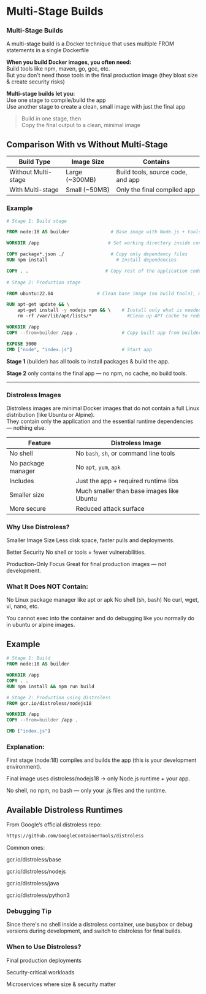 # Multi-Stage Builds  
### Multi-Stage Builds
A multi-stage build is a Docker technique that uses multiple FROM statements in a single Dockerfile

**When you build Docker images, you often need:**    
Build tools like npm, maven, go, gcc, etc.  
But you don't need those tools in the final production image (they bloat size & create security risks)

**Multi-stage builds let you:**  
Use one stage to compile/build the app  
Use another stage to create a clean, small image with just the final app

>Build in one stage, then  
Copy the final output to a clean, minimal image

## Comparison With vs Without Multi-Stage  
| **Build Type**      | **Image Size**  | **Contains**                      |
| ------------------- | --------------- | --------------------------------- |
| Without Multi-stage | Large (\~300MB) | Build tools, source code, and app |
| With Multi-stage    | Small (\~50MB)  | Only the final compiled app       |

### Example
```dockerfile
# Stage 1: Build stage 

FROM node:18 AS builder               # Base image with Node.js + tools (Ubuntu by default)

WORKDIR /app                         # Set working directory inside container

COPY package*.json ./ 		          # Copy only dependency files
RUN npm install      		            # Install dependencies

COPY . .              		        # Copy rest of the application code
	
# Stage 2: Production stage

FROM ubuntu:22.04                # Clean base image (no build tools), more minimal

RUN apt-get update && \
    apt-get install -y nodejs npm && \ 	  # Install only what is needed
    rm -rf /var/lib/apt/lists/* 	        #Clean up APT cache to reduce size	 

WORKDIR /app
COPY --from=builder /app .  	          # Copy built app from builder stage

EXPOSE 3000
CMD ["node", "index.js"]                  # Start app
```
**Stage 1** (builder) has all tools to install packages & build the app.

**Stage 2** only contains the final app — no npm, no cache, no build tools.

---

### Distroless Images 

Distroless images are minimal Docker images that do not contain a full Linux distribution (like Ubuntu or Alpine).  
They contain only the application and the essential runtime dependencies — nothing else.

| Feature              | Distroless Image                          |
| -------------------- | ----------------------------------------- |
|  No shell           | No `bash`, `sh`, or command line tools    |
|  No package manager | No `apt`, `yum`, `apk`                    |
|  Includes           | Just the app + required runtime libs      |
|  Smaller size       | Much smaller than base images like Ubuntu |
|  More secure        | Reduced attack surface                    |


### Why Use Distroless?
 Smaller Image Size
Less disk space, faster pulls and deployments.

Better Security
No shell or tools = fewer vulnerabilities.

Production-Only Focus
Great for final production images — not development.

### What It Does NOT Contain:
No Linux package manager like apt or apk
No shell (sh, bash)
No curl, wget, vi, nano, etc.

You cannot exec into the container and do debugging like you normally do in ubuntu or alpine images.


## Example

```dockerfile
# Stage 1: Build
FROM node:18 AS builder

WORKDIR /app
COPY . .
RUN npm install && npm run build

# Stage 2: Production using distroless
FROM gcr.io/distroless/nodejs18

WORKDIR /app
COPY --from=builder /app .

CMD ["index.js"]
```

### Explanation:
First stage (node:18) compiles and builds the app (this is your development environment).

Final image uses distroless/nodejs18 → only Node.js runtime + your app.

No shell, no npm, no bash — only your .js files and the runtime.


## Available Distroless Runtimes

From Google’s official distroless repo:
```bash
https://github.com/GoogleContainerTools/distroless
```

Common ones:

gcr.io/distroless/base

gcr.io/distroless/nodejs

gcr.io/distroless/java

gcr.io/distroless/python3

### Debugging Tip
Since there's no shell inside a distroless container, use busybox or debug versions during development, and switch to distroless for final builds.

### When to Use Distroless?
Final production deployments

Security-critical workloads

Microservices where size & security matter



